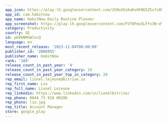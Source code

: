 ```yaml
---
app_icon: https://play-lh.googleusercontent.com/2U9sU5sKuKsHtNG5Z5x7c8hxMtf-jF4uDyGHtw5v5eRnmqtPn4q635DJi-MuQOEp52A
app_id: com.habitnow
app_name: HabitNow Daily Routine Planner
app_screenshot: https://play-lh.googleusercontent.com/FVT0Fmu5LFfv3W-dYhccqZFZbiKdkWVCaUR5ouUUDfibYiu6g7_P-6Z1L7JwpQ4EZ1gG
category: Productivity
country: SE
id: pE8kNMSWlncQ
language: en
most_recent_release: '2023-11-04T00:00:00'
publisher_id: '2086955'
publisher_name: HabitNow
rank: '189'
release_count_in_past_year: '4'
release_count_in_past_year_category: 19
release_count_in_past_year_top_in_category: 20
rep_email: lionel.lejeune@bitrise.io
rep_first_name: Lio
rep_full_name: Lionel Lejeune
rep_linkedin: https://www.linkedin.com/in/lionelbitrise/
rep_phone: 0044 73 918 00286
rep_photo: lio.jpg
rep_title: Account Manager
store: google_play
---
```


